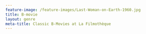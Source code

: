 ```yaml
---
feature-image: /feature-images/Last-Woman-on-Earth-1960.jpg
title: B-movie
layout: genre
meta-title: Classic B-Movies at La Filmothèque
---
```


